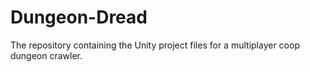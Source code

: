 # Dungeon-Dread
The repository containing the Unity project files for a multiplayer coop dungeon crawler.
